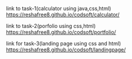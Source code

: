 link to task-1(calculator using java,css,html)
https://reshafree8.github.io/codsoft/calculator/

link to task-2(porfolio using css,html)
https://reshafree8.github.io/codsoft/portfolio/


link for task-3(landing page using css and html)
https://reshafree8.github.io/codsoft/landingpage/
